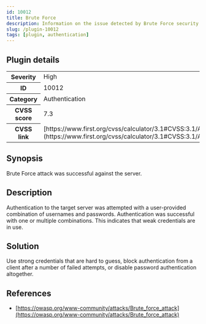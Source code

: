 ```yaml
---
id: 10012
title: Brute Force
description: Information on the issue detected by Brute Force security testing plugin.
slug: /plugin-10012
tags: [plugin, authentication]
---
```


## Plugin details

<table>
  <tr>
    <th>Severity</th>
    <td>High</td>
  </tr>
  <tr>
    <th>ID</th>
    <td>10012</td>
  </tr>
    <tr>
    <th>Category</th>
    <td>Authentication</td>
  </tr>
    <tr>
    <th>CVSS score</th>
    <td>7.3</td>
  </tr>
  <tr>
    <th>CVSS link</th>
    <td>[https://www.first.org/cvss/calculator/3.1#CVSS:3.1/AV:N/AC:L/PR:N/UI:N/S:U/C:L/I:L/A:L](https://www.first.org/cvss/calculator/3.1#CVSS:3.1/AV:N/AC:L/PR:N/UI:N/S:U/C:L/I:L/A:L)</td>
  </tr>
</table>

## Synopsis

Brute Force attack was successful against the server.

## Description

Authentication to the target server was attempted with a user-provided combination of usernames and passwords. Authentication was successful with one or multiple combinations. This indicates that weak credentials are in use.

## Solution

Use strong credentials that are hard to guess, block authentication from a client after a number of failed attempts, or disable password authentication altogether.

## References

* [https://owasp.org/www-community/attacks/Brute_force_attack](https://owasp.org/www-community/attacks/Brute_force_attack)
